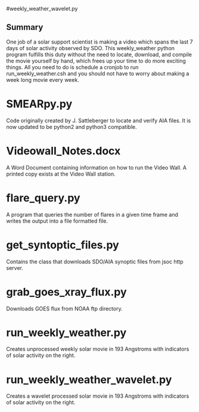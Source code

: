 #weekly_weather_wavelet.py

Summary
-------
One job of a solar support scientist is making a video which spans the last 7 days of solar activity observed by SDO.
This weekly_weather python program fulfills this duty without the need to locate, download, and compile the movie yourself by hand,
which frees up your time to do more exciting things.
All you need to do is schedule a cronjob to run run_weekly_weather.csh and you should not have to worry about making a week long movie every week.

SMEARpy.py
===========
Code originally created by J. Sattleberger to locate and verify AIA files. It is now updated to be python2 and python3 compatible.

Videowall_Notes.docx
====================
A Word Document containing information on how to run the Video Wall. A printed copy exists at the Video Wall station.

flare_query.py
==============
A program that queries the number of flares in a given time frame and writes the output into
    a file formatted file.

get_syntoptic_files.py
==============
Contains the class that downloads SDO/AIA synoptic files from jsoc http server.

grab_goes_xray_flux.py
==============
Downloads GOES flux from NOAA ftp directory.

run_weekly_weather.py
==============
Creates unprocessed weekly solar movie in 193 Angstroms with indicators of solar activity on the right.

run_weekly_weather_wavelet.py
==============
Creates a wavelet processed solar movie in 193 Angstroms with indicators of solar activity on the right.
